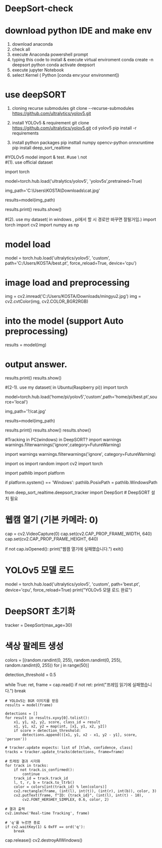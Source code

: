 # DeepSort-check

# download python IDE and make env
1. download anaconda
2. check all
3. execute Anaconda powershell prompt
4.  typing this code to install & execute virtual enviroment
conda create -n deepsort python
conda activate deepsort
5. execute jupyter Notebook
6. select Kernel ( Python [conda env:your environment])


# use deepSORT
1. cloning recurse submodules
   git clone --recurse-submodules https://github.com/ultralytics/yolov5.git

2. install YOLOv5 & requirement
   git clone https://github.com/ultralytics/yolov5.git
   cd yolov5 
   pip install -r requirements

3. install python packages
   pip insttall numpy opencv-python onnxruntime
   pip install deep_sort_realtime




#YOLOv5 model import & test.
#use \\ not \
#(1). use official dataset

import torch

model=torch.hub.load('ultralytics/yolov5', 'yolov5s',pretrained=True)

img_path='C:\\Users\\KOSTA\\Downloads\\cat.jpg'

results=model(img_path)

results.print()
results.show()


#(2). use my dataset( in windows , pi에서 할 시 경로만 바꾸면 잘될거임.)
import torch
import cv2
import numpy as np

# model load
model = torch.hub.load('ultralytics/yolov5', 'custom', path='C:/Users/KOSTA/best.pt', force_reload=True, device='cpu')

# image load and preprocessing
img = cv2.imread('C:/Users/KOSTA/Downloads/mingyu2.jpg')
img = cv2.cvtColor(img, cv2.COLOR_BGR2RGB)

# into the model (support Auto preprocessing)
results = model(img)

# output answer.
results.print()
results.show()




#(2-1). use my dataset( in Ubuntu(Raspberry pi))
import torch

model=torch.hub.load('home/pi/yolov5','custom',path='home/pi/best.pt',source='local')


img_path='?/cat.jpg'

results=model(img_path)

results.print()
results.show()
results.show()




#Tracking in PC(windows) in DeepSORT?
import warnings
warnings.filterwarnings('ignore',category=FutureWarning)

import warnings
warnings.filterwarnings('ignore', category=FutureWarning)

import os
import random
import cv2
import torch

import pathlib
import platform


if platform.system() == 'Windows':
    pathlib.PosixPath = pathlib.WindowsPath

from deep_sort_realtime.deepsort_tracker import DeepSort  # DeepSORT 설치 필요

# 웹캠 열기 (기본 카메라: 0)
cap = cv2.VideoCapture(0)
cap.set(cv2.CAP_PROP_FRAME_WIDTH, 640)
cap.set(cv2.CAP_PROP_FRAME_HEIGHT, 640)

if not cap.isOpened():
    print("웹캠 열기에 실패했습니다.")
    exit()

# YOLOv5 모델 로드
model = torch.hub.load('ultralytics/yolov5', 'custom', path='best.pt', device='cpu', force_reload=True)
print("YOLOv5 모델 로드 완료")

# DeepSORT 초기화
tracker = DeepSort(max_age=30)

# 색상 팔레트 생성
colors = [(random.randint(0, 255), random.randint(0, 255), random.randint(0, 255)) for j in range(50)]

detection_threshold = 0.5

while True:
    ret, frame = cap.read()
    if not ret:
        print("프레임 읽기에 실패했습니다.")
        break

    # YOLOv5는 BGR 이미지를 받음
    results = model(frame)

    detections = []
    for result in results.xyxy[0].tolist():
        x1, y1, x2, y2, score, class_id = result
        x1, y1, x2, y2 = map(int, [x1, y1, x2, y2])
        if score > detection_threshold:
            detections.append(([x1, y1, x2 - x1, y2 - y1], score, 'person'))

    # tracker.update expects: list of [tlwh, confidence, class]
    tracks = tracker.update_tracks(detections, frame=frame)

    # 트래킹 결과 시각화
    for track in tracks:
        if not track.is_confirmed():
            continue
        track_id = track.track_id
        l, t, r, b = track.to_ltrb()
        color = colors[int(track_id) % len(colors)]
        cv2.rectangle(frame, (int(l), int(t)), (int(r), int(b)), color, 3)
        cv2.putText(frame, f"ID: {track_id}", (int(l), int(t) - 10),
            cv2.FONT_HERSHEY_SIMPLEX, 0.6, color, 2)

    # 결과 출력
    cv2.imshow('Real-time Tracking', frame)

    # 'q'를 누르면 종료
    if cv2.waitKey(1) & 0xFF == ord('q'):
        break

cap.release()
cv2.destroyAllWindows()




